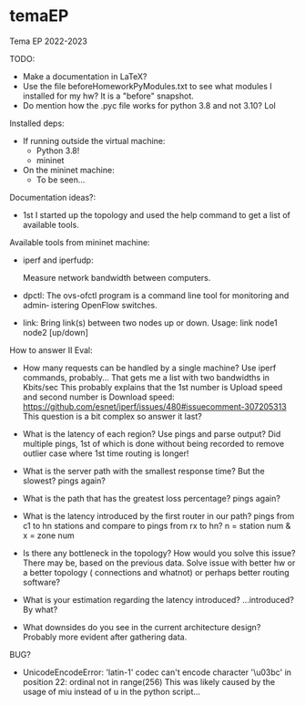 # temaEP
Tema EP 2022-2023

TODO:
* Make a documentation in LaTeX?
* Use the file beforeHomeworkPyModules.txt to see what modules I installed for my hw? It is a
"before" snapshot.
* Do mention how the .pyc file works for python 3.8 and not 3.10? Lol

Installed deps:
* If running outside the virtual machine:
  * Python 3.8!
  * mininet
* On the mininet machine:
  * To be seen...

Documentation ideas?:
* 1st I started up the topology and used the help command to get a list of available tools.

Available tools from mininet machine:
* iperf and iperfudp:

  Measure network bandwidth between computers.
* dpctl: The  ovs-ofctl program is a command line tool for monitoring and admin‐
       istering OpenFlow switches.
* link: 
Bring link(s) between two nodes up or down.
           Usage: link node1 node2 [up/down]

How to answer II Eval:
*   How many requests can be handled by a single machine?
Use iperf commands, probably...
That gets me a list with two bandwidths in Kbits/sec
This probably explains that the 1st number is Upload speed and second number is Download speed:
https://github.com/esnet/iperf/issues/480#issuecomment-307205313
This question is a bit complex so answer it last?

*   What is the latency of each region?
Use pings and parse output?
Did multiple pings, 1st of which is done without being recorded to remove outlier case where
1st time routing is longer!

*   What is the server path with the smallest response time? But the slowest?
pings again?

*   What is the path that has the greatest loss percentage?
pings again?

*   What is the latency introduced by the first router in our path?
pings from c1 to hn stations and compare to pings from rx to hn?
n = station num & x = zone num

*   Is there any bottleneck in the topology? How would you solve this issue?
There may be, based on the previous data. Solve issue with better hw or a better topology (
connections and whatnot) or perhaps better routing software?

*   What is your estimation regarding the latency introduced?
...introduced? By what?

*   What downsides do you see in the current architecture design?
Probably more evident after gathering data.

BUG?
* UnicodeEncodeError: 'latin-1' codec can't encode character '\u03bc' in position 22: ordinal not
in range(256)
This was likely caused by the usage of miu instead of u in the python script...
